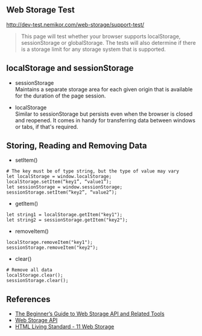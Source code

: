 
## Web Storage Test  
http://dev-test.nemikor.com/web-storage/support-test/  
> This page will test whether your browser supports localStorage, sessionStorage or globalStorage.
> The tests will also determine if there is a storage limit for any storage system that is supported.


## localStorage and sessionStorage
- sessionStorage  
Maintains a separate storage area for each given origin that is available for the duration of the page session.

- localStorage  
Similar to sessionStorage but persists even when the browser is closed and reopened. It comes in handy for transferring data between windows or tabs, if that's required.


## Storing, Reading and Removing Data
- setItem()
```
# The key must be of type string, but the type of value may vary
let localStorage = window.localStorage;
localStorage.setItem(“key1”, “value1”);
let sessionStorage = window.sessionStorage;
sessionStorage.setItem(“key2”, “value2”);
```

- getItem()
```
let string1 = localStorage.getItem("key1");
let string2 = sessionStorage.getItem("key2");
```

- removeItem()
```
localStorage.removeItem("key1");
sessionStorage.removeItem("key2");
```

- clear()
```
# Remove all data
localStorage.clear();
sessionStorage.clear();
```


## References
- [The Beginner’s Guide to Web Storage API and Related Tools](https://dzone.com/articles/the-beginners-guide-to-web-storage-api-and-related)
- [Web Storage API](https://developer.mozilla.org/en-US/docs/Web/API/Web_Storage_API)
- [HTML Living Standard - 11 Web Storage](https://html.spec.whatwg.org/multipage/webstorage.html)
